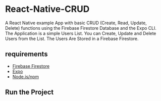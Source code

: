 # React-Native-CRUD
A React Native example App with basic CRUD (Create, Read, Update, Delete) functions using the Firebase Firestore Database and the Expo CLI.
The Application is a simple Users List. You can Create, Update and Delete Users from the List. The Users Are Stored in a Firebase Firestore.

## requirements

<ul>
  <li><a href="https://firebase.google.com/docs/firestore/">Firebase Firestore</a></li>
  <li><a href="https://expo.dev/client">Expo</a></li>
   <li><a href="https://nodejs.org/en/">Node.js/npm</a></li>
</ul>

## Run the Project

